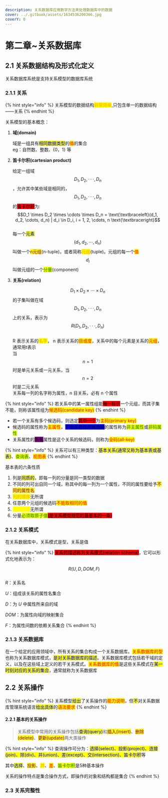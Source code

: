 ```yaml
---
description: 关系数据库应用数学方法来处理数据库中的数据
cover: ../.gitbook/assets/1634536200366.jpg
coverY: 0
---
```


# 第二章\~关系数据库

## 2.1 关系数据结构及形式化定义 <a href="#2.1-relational-data-structure-and-formal-definition" id="2.1-relational-data-structure-and-formal-definition"></a>

关系数据库系统是支持关系模型的数据库系统

### 2.1.1 关系 <a href="#2.1.1" id="2.1.1"></a>

{% hint style="info" %}
关系模型的数据结构<mark style="color:orange;">非常简单</mark>,只包含单一的数据结构——关系
{% endhint %}

关系模型的基本概念：

1.  **域(domain)**

    域是一组具有<mark style="color:blue;">相同数据类型</mark>的<mark style="color:red;">值</mark>的集合\
    eg：自然数、整数、{0，1} 等
2.  **笛卡尔积(cartesian product)**

    给定一组域 $$D_1, D_2, ···, D_n$$，允许其中某些域是相同的，$$D_1, D_2, ···, D_n$$ 的<mark style="background-color:red;">笛卡尔积</mark>为:\
    $$D_1 \times D_2 \times \cdots \times D_n = \text{\textbraceleft}(d_1, d_2, \cdots, d_n) | d_i \in D_i, i = 1, 2, \cdots, n \text{\textbraceright}$$\
    每一个<mark style="color:blue;">元素</mark>$$(d_1, d_2, \cdots, d_n)$$叫做一个<mark style="color:purple;">n元组</mark>(n-tuple)，或者简称<mark style="color:orange;">元组</mark>(tuple)。元组的每一个<mark style="color:red;">值</mark>$$d_i$$叫做元组的一个<mark style="color:green;">分量</mark>(component)
3.  **关系(relation)**

    $$D_1 \times D_2 \times \cdots \times D_n$$的子集叫做在域 $$D_1, D_2, ···, D_n$$上的关系，表示为 $$R(D_1, D_2, ···, D_n)$$\
    R 表示关系的<mark style="color:orange;">名字</mark>， n 表示关系的<mark style="color:red;">目或度</mark>，关系中的每个元素是关系的<mark style="color:red;">元组</mark>，通常用t表示\
    当 $$n = 1$$ 时是单元关系或一元关系，当 $$n = 2$$ 时是二元关系\
    关系每一列的名字称为属性，n 目关系，必有 n 个属性

{% hint style="info" %}
若关系中的某一属性组能<mark style="background-color:red;">唯一标识</mark>一个元组，而其子集不能，则称该属性组为<mark style="color:red;">候选码(candidate key)</mark>
{% endhint %}

* 若一个关系有多个候选码，则选定<mark style="background-color:red;">其中一个</mark>为<mark style="color:red;">主码(primary key)</mark>
* 候选码的属性称为<mark style="color:red;">主属性</mark>，<mark style="background-color:blue;">不包含在任何候选码</mark>的属性称为<mark style="color:green;">非主属性</mark>或<mark style="color:green;">非码属性</mark>
* 关系属性的<mark style="background-color:purple;">所有</mark>属性是这个关系的候选码，则称为<mark style="color:red;">全码(all-key)</mark>

{% hint style="info" %}
关系可以有三种类型：<mark style="color:blue;">基本关系(通常又称为基本表或基表)</mark>、<mark style="color:green;">查询表</mark>、<mark style="color:red;">视图表</mark>
{% endhint %}

基本表的六条性质

1. 列是<mark style="color:blue;">同质的</mark>，即每一列的分量是同一类型的数据
2. 不同的列可出自同一个域，称其中的每一列为一个属性，不同的属性要给予<mark style="color:purple;">不同的属性名</mark>
3. <mark style="color:orange;">列的顺序</mark>无所谓
4. 任意两个元组的候选码<mark style="color:red;">不能取相同的值</mark>
5. <mark style="color:yellow;">行的顺序</mark>无所谓
6. 分量<mark style="color:green;">必须取原子值</mark><mark style="background-color:red;">(是关系模型规范的最基本的一条)</mark>

### 2.1.2 关系模式 <a href="#2.1.2" id="2.1.2"></a>

在关系数据库中，关系模式是型，关系是值

{% hint style="info" %}
<mark style="background-color:red;">关系的描述称为关系模式(relation schema)</mark>，它可以形式化地表示为：

$$R(U, D, DOM, F)$$\
_R_：关系名

_U_：组成该关系的属性名集合

_D_：为 _U_ 中属性所来自的域

_DOM_：为属性向域的映射集合

_F_：为属性间数的依赖关系集合
{% endhint %}

### 2.1.3 关系数据库 <a href="#2.1.3" id="2.1.3"></a>

在一个给定的应用领域中，所有关系的集合构成一个关系数据库。<mark style="color:red;">关系数据库的型</mark>也称为关系数据库模式，<mark style="color:blue;">是对关系数据库的描述</mark>。关系数据库模式包括若干域的定义，以及在这些域上定义的若干关系模式。<mark style="color:red;">关系数据库的值</mark>是这些关系模式在<mark style="color:blue;">某一时刻对应的关系的集合</mark>，通常就称为关系数据库

## 2.2 关系操作 <a href="#2.2-relational-operations" id="2.2-relational-operations"></a>

{% hint style="info" %}
关系模型<mark style="color:blue;">给出</mark>了关系操作的<mark style="color:red;">能力说明</mark>，但<mark style="color:blue;">不</mark>对关系数据库管理系统语言<mark style="color:blue;">给出具体</mark>的<mark style="color:red;">语法要求</mark>
{% endhint %}

#### 2.2.1 基本的关系操作 <a href="#2.2.1" id="2.2.1"></a>

> 关系模型中常用的关系操作包括<mark style="color:blue;">查询(query)</mark>和<mark style="color:purple;">插入(insert)</mark>、<mark style="color:purple;">删除(delete)</mark>、<mark style="color:purple;">更新(update)</mark>两大类操作

{% hint style="info" %}
查询操作可分为：<mark style="color:blue;">选择(select)、投影(project)、连接(join)、除(div)、并(union)、差(except)、交(intersection)、笛卡尔积</mark>等

其中<mark style="color:blue;">选择</mark>、<mark style="color:purple;">投影</mark>、<mark style="color:orange;">并</mark>、<mark style="color:red;">差</mark>、<mark style="color:green;">笛卡尔积</mark>是5种基本操作

关系的操作特点是集合操作方式，即操作的对象和结构都是集合
{% endhint %}

### 2.3 关系完整性 <a href="#2.3-relationship-integrity" id="2.3-relationship-integrity"></a>

